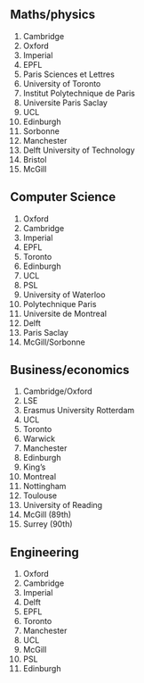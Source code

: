 ## Maths/physics

1. Cambridge
1. Oxford
1. Imperial
1. EPFL
1. Paris Sciences et Lettres
1. University of Toronto
1. Institut Polytechnique de Paris
1. Universite Paris Saclay
1. UCL
1. Edinburgh
1. Sorbonne
1. Manchester
1. Delft University of Technology
1. Bristol
1. McGill

## Computer Science

1. Oxford
1. Cambridge
1. Imperial
1. EPFL
1. Toronto
1. Edinburgh
1. UCL
1. PSL
1. University of Waterloo
1. Polytechnique Paris
1. Universite de Montreal
1. Delft
1. Paris Saclay
1. McGill/Sorbonne

## Business/economics

1. Cambridge/Oxford
1. LSE
1. Erasmus University Rotterdam
1. UCL
1. Toronto
1. Warwick
1. Manchester
1. Edinburgh
1. King’s
1. Montreal
1. Nottingham
1. Toulouse
1. University of Reading
1. McGill (89th)
1. Surrey (90th)

## Engineering

1. Oxford
1. Cambridge
1. Imperial
1. Delft
1. EPFL
1. Toronto
1. Manchester
1. UCL
1. McGill
1. PSL
1. Edinburgh